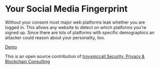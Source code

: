 # Your Social Media Fingerprint

Without your consent most major web platforms leak whether you are logged in. This allows any website to detect on which platforms you're signed up. Since there are lots of platforms with specific demographics an attacker could reason about your personality, too.

[Demo](https://troyxmccall.github.io/socialmedia-leak/)



This is an open source contribution of [troyxmccall Security, Privacy & Blockchain Consulting](https://troyxmccall.github.io)
